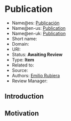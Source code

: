 # Publication

* Name@es: [Publicación]() 
* Name@en-us: [Publication]()
* Name@en-uk: [Publication]()
* Short name: 
* Domain: 
* URI: 
* Status: **Awaiting Review**
* Type: **Item**
* Related to:
* Source: 
* Authors: [Emilio Rubiera](https://github.com/spitxa)
* Review Manager:

## Introduction



## Motivation